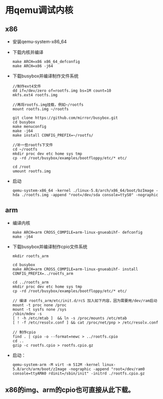 # 用qemu调试内核

## x86

+ 安装qemu-system-x86_64
+ 下载内核并编译

      make ARCH=x86 x86_64_defconfig
      make ARCH=x86 -j64

+ 下载busybox并编译制作文件系统

      //制作ext4文件
      dd if=/dev/zero of=rootfs.img bs=1M count=10
      mkfs.ext4 rootfs.img
      
      //再将rootfs.img挂载，例如~/rootfs
      mount rootfs.img ~/rootfs
      
      git clone https://github.com/mirror/busybox.git
      cd busybox
      make menuconfig
      make -j64
      make install CONFIG_PREFIX=~/rootfs/
      
      //补一些rootfs下文件
      cd ~/rootfs
      mkdir proc dev etc home sys tmp
      cp -rd /root/busybox/examples/bootfloppy/etc/* etc/
      
      cd /root
      umount rootfs.img

+ 启动

      qemu-system-x86_64 -kernel ./linux-5.8/arch/x86_64/boot/bzImage -hda ./rootfs.img -append "root=/dev/sda console=ttyS0" -nographic
      
  
## arm

+ 编译内核

      make ARCH=arm CROSS_COMPILE=arm-linux-gnueabihf- defconfig
      make -j64
      
+ 下载busybox并编译制作cpio文件系统

      mkdir rootfs_arm
      
      cd busybox
      make ARCH=arm CROSS_COMPILE=arm-linux-gnueabihf- install CONFIG_PREFIX=../rootfs_arm
      
      cd ../rootfs_arm
      mkdir proc dev etc home sys tmp
      cp -rd /root/busybox/examples/bootfloppy/etc/* etc/
      
      // 编译 rootfs_arm/etc/init.d/rcS 加入如下内容，因为需要用/dev/ram启动
      mount -t proc none /proc
      mount -t sysfs none /sys
      /sbin/mdev -s
      [ ! -h /etc/mtab ]  && ln -s /proc/mounts /etc/mtab
      [ ! -f /etc/resolv.conf ] && cat /proc/net/pnp > /etc/resolv.conf
      
      // 制作cpio
      find . | cpio -o --format=newc > ../rootfs.cpio
      cd ..
      gzip -c rootfs.cpio > rootfs.cpio.gz
      
+ 启动：

      qemu-system-arm -M virt -m 512M -kernel linux-5.8/arch/arm/boot/zImage -nographic -append "root=/dev/ram0 console=ttyAMA0 rdinit=/sbin/init" -initrd ./rootfs.cpio.gz
      
## x86的img、arm的cpio也可直接从此下载。

      
